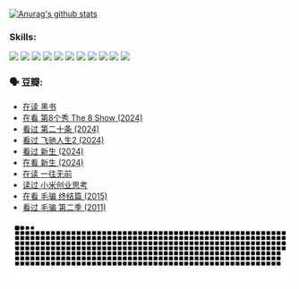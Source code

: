 
[![Anurag's github stats](https://github-readme-stats.vercel.app/api?username=w940853815)](https://github.com/anuraghazra/github-readme-stats)

### Skills:

<code><img height="32" src="https://cdn.jsdelivr.net/npm/simple-icons@v5/icons/python.svg"></code>
<code><img height="32" src="https://cdn.jsdelivr.net/npm/simple-icons@v5/icons/javascript.svg"></code>
<code><img height="32" src="https://cdn.jsdelivr.net/npm/simple-icons@v5/icons/django.svg"></code>
<code><img height="32" src="https://cdn.jsdelivr.net/npm/simple-icons@v5/icons/flask.svg"></code>
<code><img height="32" src="https://cdn.jsdelivr.net/npm/simple-icons@v5/icons/vuetify.svg"></code>
<code><img height="32" src="https://cdn.jsdelivr.net/npm/simple-icons@v5/icons/git.svg"></code>
<code><img height="32" src="https://cdn.jsdelivr.net/npm/simple-icons@v5/icons/docker.svg"></code>
<code><img height="32" src="https://cdn.jsdelivr.net/npm/simple-icons@v5/icons/postgresql.svg"></code>
<code><img height="32" src="https://cdn.jsdelivr.net/npm/simple-icons@v5/icons/elasticsearch.svg"></code>
<code><img height="32" src="https://cdn.jsdelivr.net/npm/simple-icons@v5/icons/macos.svg"></code>
<code><img height="32" src="https://cdn.jsdelivr.net/npm/simple-icons@v5/icons/linux.svg"></code>

### 🗣 豆瓣:

<!-- DOUBAN-ACTIVITIES:START -->
- [在读 黑书](https://www.douban.com/people/136069238/status/4621189759/?_i=17085839)
- [在看 第8个秀 The 8 Show‎ (2024)](https://www.douban.com/people/136069238/status/4619801154/?_i=17085839)
- [看过 第二十条‎ (2024)](https://www.douban.com/people/136069238/status/4618624208/?_i=17085839)
- [看过 飞驰人生2‎ (2024)](https://www.douban.com/people/136069238/status/4616048805/?_i=17085839)
- [看过 新生‎ (2024)](https://www.douban.com/people/136069238/status/4612373431/?_i=17085839)
- [在看 新生‎ (2024)](https://www.douban.com/people/136069238/status/4607441062/?_i=17085839)
- [在读 一往无前](https://www.douban.com/people/136069238/status/4590507310/?_i=17085839)
- [读过 小米创业思考](https://www.douban.com/people/136069238/status/4590506983/?_i=17085839)
- [在看 毛骗 终结篇‎ (2015)](https://www.douban.com/people/136069238/status/4581971924/?_i=17085839)
- [看过 毛骗 第二季‎ (2011)](https://www.douban.com/people/136069238/status/4581971810/?_i=17085839)
<!-- DOUBAN-ACTIVITIES:END -->


![Snake animation](https://raw.githubusercontent.com/w940853815/w940853815/output/github-contribution-grid-snake.svg)

<!--
**w940853815/w940853815** is a ✨ _special_ ✨ repository because its `README.md` (this file) appears on your GitHub profile.

Here are some ideas to get you started:

- 🔭 I’m currently working on ...
- 🌱 I’m currently learning ...
- 👯 I’m looking to collaborate on ...
- 🤔 I’m looking for help with ...
- 💬 Ask me about ...
- 📫 How to reach me: ...
- 😄 Pronouns: ...
- ⚡ Fun fact: ...
-->
